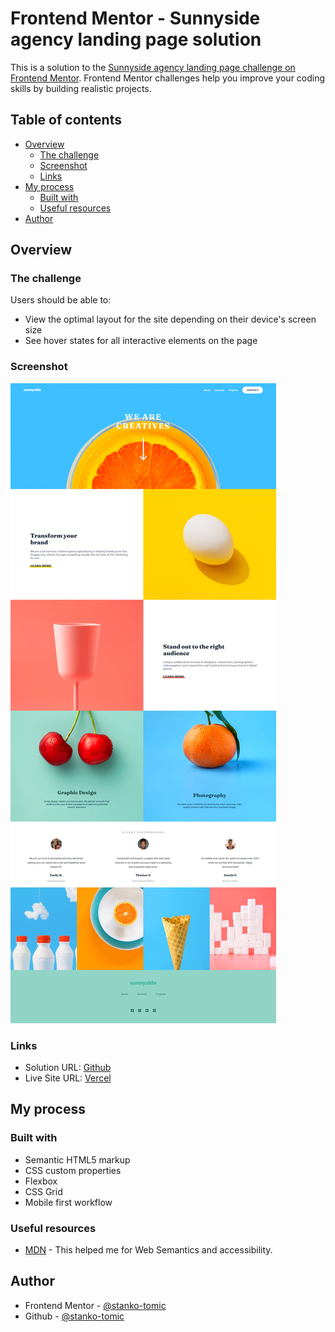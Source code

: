 # Frontend Mentor - Sunnyside agency landing page solution

This is a solution to the [Sunnyside agency landing page challenge on Frontend Mentor](https://www.frontendmentor.io/challenges/sunnyside-agency-landing-page-7yVs3B6ef). Frontend Mentor challenges help you improve your coding skills by building realistic projects.

## Table of contents

- [Overview](#overview)
  - [The challenge](#the-challenge)
  - [Screenshot](#screenshot)
  - [Links](#links)
- [My process](#my-process)
  - [Built with](#built-with)
  - [Useful resources](#useful-resources)
- [Author](#author)

## Overview

### The challenge

Users should be able to:

- View the optimal layout for the site depending on their device's screen size
- See hover states for all interactive elements on the page

### Screenshot

![](./siteScreenshot.png)

### Links

- Solution URL: [Github]()
- Live Site URL: [Vercel]()

## My process

### Built with

- Semantic HTML5 markup
- CSS custom properties
- Flexbox
- CSS Grid
- Mobile first workflow

### Useful resources

- [MDN](https://developer.mozilla.org/en-US/docs/Learn/Accessibility/HTML) - This helped me for Web Semantics and accessibility.

## Author

- Frontend Mentor - [@stanko-tomic](https://www.frontendmentor.io/profile/stanko-tomic)
- Github - [@stanko-tomic](https://github.com/stanko-tomic/)
